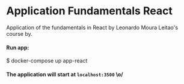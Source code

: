 # Application Fundamentals React
Application of the fundamentals in React by Leonardo Moura Leitao's course by.

#### Run app:
  $ docker-compose up app-react

#### The application will start at `localhost:3500` \o/


